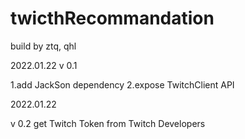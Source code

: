 # twicthRecommandation
build by ztq, qhl

2022.01.22
v 0.1

1.add JackSon dependency
2.expose TwitchClient API

2022.01.22

v 0.2
get Twitch Token from Twitch Developers
